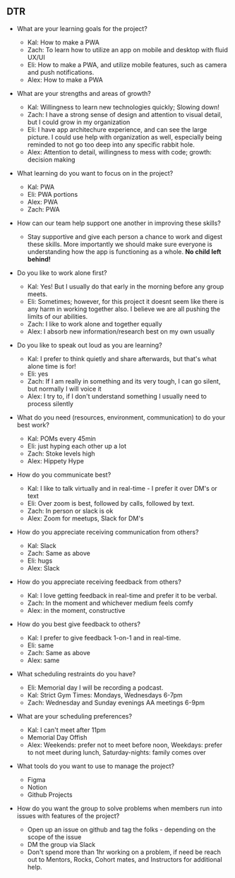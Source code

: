 ## DTR
- What are your learning goals for the project?
    - Kal: How to make a PWA
    - Zach: To learn how to utilize an app on mobile and desktop with fluid UX/UI
    - Eli: How to make a PWA, and utilize mobile features, such as camera and push notifications.
    - Alex: How to make a PWA

- What are your strengths and areas of growth?
    - Kal: Willingness to learn new technologies quickly; Slowing down!
    - Zach: I have a strong sense of design and attention to visual detail, but I could grow in my organization
    - Eli: I have app architechure experience, and can see the large picture. I could use help with organization as well, especially being reminded to not go too deep into any specific rabbit hole.
    - Alex: Attention to detail, willingness to mess with code; growth: decision making

- What learning do you want to focus on in the project?
    - Kal: PWA
    - Eli: PWA portions
    - Alex: PWA
    - Zach: PWA

- How can our team help support one another in improving these skills?
    - Stay supportive and give each person a chance to work and digest these skills. More importantly we should make sure everyone is understanding how the app is functioning as a whole. **No child left behind!**

- Do you like to work alone first?
    - Kal: Yes! But I usually do that early in the morning before any group meets.
    - Eli: Sometimes; however, for this project it doesnt seem like there is any harm in working together also. I believe we are all pushing the limits of our abilities.
    - Zach: I like to work alone and together equally
    - Alex: I absorb new information/research best on my own usually

- Do you like to speak out loud as you are learning?
    - Kal: I prefer to think quietly and share afterwards, but that's what alone time is for!
    - Eli: yes
    - Zach: If I am really in something and its very tough, I can go silent, but normally I will voice it
    - Alex: I try to, if I don't understand something I usually need to process silently

- What do you need (resources, environment, communication) to do your best work?
    - Kal: POMs every 45min
    - Eli: just hyping each other up a lot
    - Zach: Stoke levels high
    - Alex: Hippety Hype

- How do you communicate best?
    - Kal: I like to talk virtually and in real-time - I prefer it over DM's or text
    - Eli: Over zoom is best, followed by calls, followed by text.
    - Zach: In person or slack is ok
    - Alex: Zoom for meetups, Slack for DM's

- How do you appreciate receiving communication from others?
    - Kal: Slack 
    - Zach: Same as above
    - Eli: hugs
    - Alex: Slack

- How do you appreciate receiving feedback from others?
    - Kal: I love getting feedback in real-time and prefer it to be verbal.
    - Zach: In the moment and whichever medium feels comfy
    - Alex: in the moment, constructive

- How do you best give feedback to others?
    - Kal: I prefer to give feedback 1-on-1 and in real-time.
    - Eli: same 
    - Zach: Same as above
    - Alex: same

- What scheduling restraints do you have?
    - Eli: Memorial day I will be recording a podcast.
    - Kal: Strict Gym Times: Mondays, Wednesdays 6-7pm 
    - Zach: Wednesday and Sunday evenings AA meetings 6-9pm

- What are your scheduling preferences?
    - Kal: I can't meet after 11pm 
    - Memorial Day Offish
    - Alex: Weekends: prefer not to meet before noon, Weekdays: prefer to not meet during lunch, Saturday-nights: family comes over

- What tools do you want to use to manage the project?
    - Figma
    - Notion
    - Github Projects

- How do you want the group to solve problems when members run into issues with features of the project?
    - Open up an issue on github and tag the folks - depending on the scope of the issue
    - DM the group via Slack
    - Don't spend more than 1hr working on a problem, if need be reach out to Mentors, Rocks, Cohort mates, and Instructors for additional help.